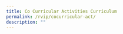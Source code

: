 ```yaml
---
title: Co Curricular Activities Curriculum
permalink: /rvip/cocurricular-act/
description: ""
---
```

